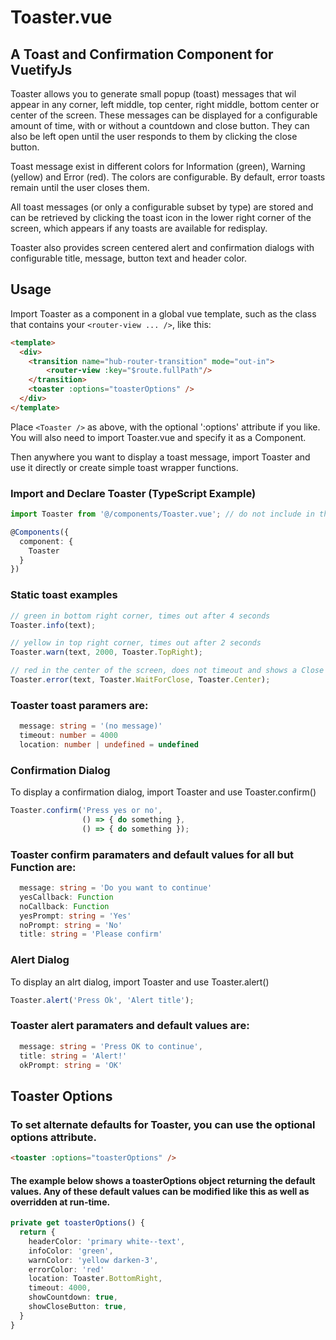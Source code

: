 # Toaster.vue
## A Toast and Confirmation Component for VuetifyJs

Toaster allows you to generate small popup (toast) messages that wil
appear in any corner, left middle, top center, right middle, bottom center or center of the screen. These messages can be displayed for a configurable amount of time, with or without a countdown and close button. They can also be left open until the user responds to them by clicking the close button.

Toast message exist in different colors for Information (green), Warning (yellow) and Error (red). The colors are configurable. By default, error toasts remain until the user closes them.

All toast messages (or only a configurable subset by type) are stored and can be retrieved by clicking the toast icon in the lower right corner of the screen, which appears if any toasts are available for redisplay.

Toaster also provides screen centered alert and confirmation dialogs with configurable title, message, button text and header color.

## Usage

Import Toaster as a component in a global vue template, such as the class that contains your ```<router-view ... />```, like this:

```html
<template>
  <div>
    <transition name="hub-router-transition" mode="out-in">
        <router-view :key="$route.fullPath"/>
    </transition>
    <toaster :options="toasterOptions" />
  </div>
</template>
```

Place ``` <Toaster /> ``` as above, with the optional ':options' attribute if you like. You will also need to import Toaster.vue and specify it as a Component.

Then anywhere you want to display a toast message, import Toaster and use it directly or create simple toast wrapper functions.

### Import and Declare Toaster (TypeScript Example)

```ts
import Toaster from '@/components/Toaster.vue'; // do not include in the template or add as a component!

@Components({
  component: {
    Toaster
  }
})
```

### Static toast examples

```ts
// green in bottom right corner, times out after 4 seconds
Toaster.info(text);

// yellow in top right corner, times out after 2 seconds
Toaster.warn(text, 2000, Toaster.TopRight);

// red in the center of the screen, does not timeout and shows a Close button
Toaster.error(text, Toaster.WaitForClose, Toaster.Center);
```

### Toaster toast paramers are:

```ts
  message: string = '(no message)'
  timeout: number = 4000
  location: number | undefined = undefined
  ```

### Confirmation Dialog

To display a confirmation dialog, import Toaster and use Toaster.confirm()

```ts
Toaster.confirm('Press yes or no',
                () => { do something },
                () => { do something });
```

### Toaster confirm paramaters and default values for all but Function are:
```ts
  message: string = 'Do you want to continue'
  yesCallback: Function
  noCallback: Function
  yesPrompt: string = 'Yes'
  noPrompt: string = 'No'
  title: string = 'Please confirm'
```

### Alert Dialog

To display an alrt dialog, import Toaster and use Toaster.alert()

```ts
Toaster.alert('Press Ok', 'Alert title');
```

### Toaster alert paramaters and default values are:

```ts
  message: string = 'Press OK to continue',
  title: string = 'Alert!'
  okPrompt: string = 'OK'
  ```

## Toaster Options

### To set alternate defaults for Toaster, you can use the optional options attribute.

```html
<toaster :options="toasterOptions" />
```

#### The example below shows a toasterOptions object returning the **default values**. Any of these default values can be modified like this as well as overridden at run-time.

```ts
private get toasterOptions() {
  return {
    headerColor: 'primary white--text',
    infoColor: 'green',
    warnColor: 'yellow darken-3',
    errorColor: 'red'
    location: Toaster.BottomRight,
    timeout: 4000,
    showCountdown: true,
    showCloseButton: true,
  }
}
```